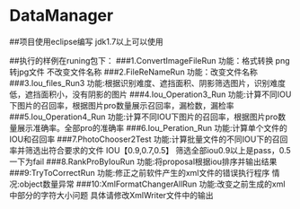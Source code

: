 # DataManager

##项目使用eclipse编写 jdk1.7以上可以使用

##执行的样例在runing包下：
  ###1.ConvertImageFileRun 
      功能：格式转换 png转jpg文件 不改变文件名称
  ###2.FileReNameRun
      功能：改变文件名称
  ###3.Iou_files_Run3
      功能:根据识别难度、遮挡面积、阴影筛选图片，识别难度低，遮挡面积小，没有阴影的图片
  ###4.Iou_Operation3_Run
      功能:计算不同IOU下图片的召回率，根据图片pro数量展示召回率，漏检数，漏检率
  ###5.Iou_Operation4_Run
      功能:计算不同IOU下图片的召回率，根据图片pro数量展示准确率。全部pro的准确率
  ###6.Iou_Peration_Run
      功能:计算单个文件的IOU和召回率
  ###7.PhotoChooser2Test
      功能:计算批量文件的不同IOU下的召回率并筛选出符合要求的文件 IOU【0.9,0.7,0.5】 筛选全部iou0.9以上是pass，0.5一下为fail
  ###8.RankProByIouRun
      功能:将proposal根据iou排序并输出结果
  ###9:TryToCorrectRun
      功能:修正之前软件产生的xml文件的错误执行程序 情况:object数量异常
  ###10:XmlFormatChangerAllRun
      功能:改变之前生成的xml中部分的字符大小问题  具体请修改XmlWriter文件中的输出
